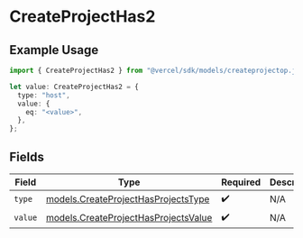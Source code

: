 # CreateProjectHas2

## Example Usage

```typescript
import { CreateProjectHas2 } from "@vercel/sdk/models/createprojectop.js";

let value: CreateProjectHas2 = {
  type: "host",
  value: {
    eq: "<value>",
  },
};
```

## Fields

| Field                                                                              | Type                                                                               | Required                                                                           | Description                                                                        |
| ---------------------------------------------------------------------------------- | ---------------------------------------------------------------------------------- | ---------------------------------------------------------------------------------- | ---------------------------------------------------------------------------------- |
| `type`                                                                             | [models.CreateProjectHasProjectsType](../models/createprojecthasprojectstype.md)   | :heavy_check_mark:                                                                 | N/A                                                                                |
| `value`                                                                            | [models.CreateProjectHasProjectsValue](../models/createprojecthasprojectsvalue.md) | :heavy_check_mark:                                                                 | N/A                                                                                |